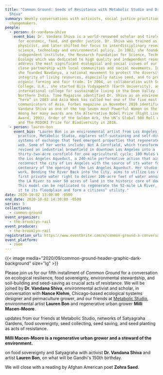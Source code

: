 ```yaml
---
title: "Common Ground: Seeds of Resistance with Metabolic Studio and Dr. Vandana
  Shiva"
summary: Weekly conversations with activists, social justice practitioners, and
  changemakers.
people:
  - person: dr-vandana-shiva
    event_bio: Dr. Vandana Shiva is a world-renowned scholar and tireless crusader
      for economic, food, and gender justice. Dr. Shiva was trained as a
      physicist, and later shifted her focus to interdisciplinary research in
      science, technology and environmental policy. In 1982, she founded an
      independent institute, the Research Foundation for Science, Technology and
      Ecology which was dedicated to high quality and independent research to
      address the most significant ecological and social issues of our times in
      close partnership with local communities and social movements. In 1991,
      she founded Navdanya, a national movement to protect the diversity and
      integrity of living resources, especially native seed, and to promote
      organic farming and fair trade. In 2004, in collaboration with Schumacher
      College, U.K., she started Bija Vidyapeeth (Earth University), an
      international college for sustainable living in the Doon Valley in
      Northern India. Time Magazine identified Dr. Shiva as an environmental
      “hero” in 2003 and Asia Week has called her one of the five most powerful
      communicators of Asia. Forbes magazine in November 2010 identified Dr.
      Vandana Shiva as one of the top Seven most Powerful Women on the Globe.
      Among her many awards are the Alternative Nobel Prize (Right Livelihood
      Award, 1993), Order of the Golden Ark, the UN’s Global 500 Roll of Honour,
      and The MIDORI Prize for Biodiversity in 2016.
  - person: lauren-bon
    event_bio: "Lauren Bon is an environmental artist from Los Angeles, CA. Her
      practice, Metabolic Studio, explores self-sustaining and self-diversifying
      systems of exchange that feed emergent properties that regenerate the life
      web. Some of her works include: Not A Cornfield, which transformed and
      revived an industrial brownfield in downtown Los Angeles into a
      thirty-two-acre cornfield for one agricultural cycle; 100 Mules Walking
      the Los Angeles Aqueduct, a 240-mile performative action that aimed to
      reconnect the city of Los Angeles with the source of its water for the
      centenary of the opening of the Los Angeles Aqueduct. Her studio’s current
      work, Bending the River Back into the City, aims to utilize Los Angeles’
      first private water right to deliver 106-acre feet of water annually from
      the LA River to over 50 acres of land in the historic core of downtown LA.
      This model can be replicated to regenerate the 52-mile LA River, reconnect
      it to its floodplain and form a citizens’ utility."
date: 2020-10-02 13:00:00 -0500
end_date: 2020-10-02 14:30:00 -0500
series: 5
collections:
  - common-ground
event_organizer:
  - the-brooklyn-rail
event_producer:
  - the-brooklyn-rail
registration_url: https://www.eventbrite.com/e/common-ground-a-conversation-with-dr-vandana-shiva-tickets-122100131781
event_platform:
  - zoom
---
```

{{< image media="2020/09/common-ground-header-graphic-dark-background" size="lg" >}}

Please join us for our fifth installment of *Common Ground* for a conversation on ecological resilience, food sovereignty, environmental stewardship, and soil-building and seed-saving as crucial acts of resistance. We will be joined by **Dr. Vandana Shiva**, environmental activist and scholar, in conversation with **Nance Klehm**, Chicago-based ecological systems designer and permaculture grower, and our friends at [Metabolic Studio](https://www.metabolicstudio.org/about), environmental artist **Lauren Bon** and regenerative urban grower **Milli Macen-Moore**. 

updates from our friends at Metabolic Studio, networks of Satyagraha Gardens, food sovereignty, seed collecting, seed saving, and seed planting as acts of resistance. 

**Milli Macen-Moore is a regenerative urban grower and a steward of the environment.**

on food sovereignty and Satyagraha with activist **Dr. Vandana Shiva** and artist **Lauren Bon**, on what will be Gandhi's 150th birthday.

We will close with a reading by Afghan American poet **Zohra Saed**.
